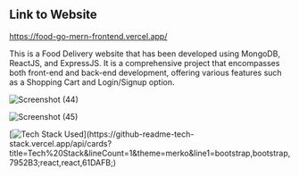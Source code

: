 ## Link to Website
https://food-go-mern-frontend.vercel.app/

This is a Food Delivery website that has been developed using MongoDB, ReactJS, and ExpressJS. It is a comprehensive project that encompasses both front-end and back-end development, offering various features such as a Shopping Cart and Login/Signup option.

![Screenshot (44)](https://user-images.githubusercontent.com/105537793/223097569-7c62fbd8-28ba-48d5-8819-f88f74b22a0c.png)

![Screenshot (45)](https://user-images.githubusercontent.com/105537793/223097556-749589d9-a7e0-4959-827b-2deb773c1529.png)

[![Tech Stack Used](https://github-readme-tech-stack.vercel.app/api/cards?title=Tech%20Stack&lineCount=1&theme=merko&line1=bootstrap,bootstrap,7952B3;react,react,61DAFB;)](https://github-readme-tech-stack.vercel.app/api/cards?title=Tech%20Stack&lineCount=1&theme=merko&line1=bootstrap,bootstrap,7952B3;react,react,61DAFB;)
